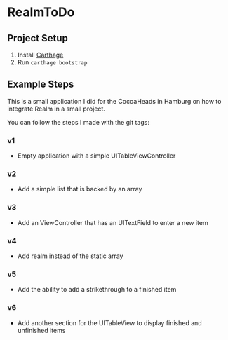 # RealmToDo

## Project Setup

1. Install [Carthage](https://github.com/carthage/carthage#installing-carthage)
2. Run `carthage bootstrap`

## Example Steps

This is a small application I did for the CocoaHeads in Hamburg on how to integrate Realm in a small project.

You can follow the steps I made with the git tags:

### v1

* Empty application with a simple UITableViewController

### v2

* Add a simple list that is backed by an array

### v3

* Add an ViewController that has an UITextField to enter a new item

### v4

* Add realm instead of the static array

### v5

* Add the ability to add a strikethrough to a finished item

### v6

* Add another section for the UITableView to display finished and unfinished items
